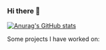 ### Hi there 👋




[![Anurag's GitHub stats](https://github-readme-stats.vercel.app/api?username=ChickenTheSlayer)](https://github.com/anuraghazra/github-readme-stats)

<!--
**ChickenTheSlayer/ChickenTheSlayer** is a ✨ _special_ ✨ repository because its `README.md` (this file) appears on your GitHub profile.

Here are some ideas to get you started:
😄 About Me:
- 🌱  I’m currently in my third year studying IT at KTH
- 💬 I am experienced with working on projects in large teams
- 📫 How to reach me: 
- ⚡ In my free time, I enjoy solving problems on LeetCode
-->
Some projects I have worked on:

